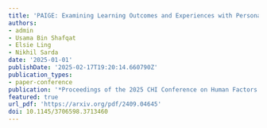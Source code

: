 ```yaml
---
title: 'PAIGE: Examining Learning Outcomes and Experiences with Personalized AI-Generated Educational Podcasts'
authors:
- admin
- Usama Bin Shafqat
- Elsie Ling
- Nikhil Sarda
date: '2025-01-01'
publishDate: '2025-02-17T19:20:14.660790Z'
publication_types:
- paper-conference
publication: '*Proceedings of the 2025 CHI Conference on Human Factors in Computing Systems (🏆Best Paper Award)*'
featured: true
url_pdf: 'https://arxiv.org/pdf/2409.04645'
doi: 10.1145/3706598.3713460
---
```

